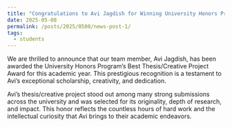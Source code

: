 ```yaml
---
title: "Congratulations to Avi Jagdish for Winning University Honors Program’s Best Thesis/Creative Project Award!"
date: 2025-05-08
permalink: /posts/2025/0508/news-post-1/
tags:
  - students
---
```


We are thrilled to announce that our team member, Avi Jagdish, has been awarded the University Honors Program’s Best Thesis/Creative Project Award for this academic year. This prestigious recognition is a testament to Avi’s exceptional scholarship, creativity, and dedication.

Avi’s thesis/creative project stood out among many strong submissions across the university and was selected for its originality, depth of research, and impact. This honor reflects the countless hours of hard work and the intellectual curiosity that Avi brings to their academic endeavors.


